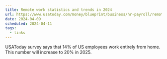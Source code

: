 ```yaml
---
title: Remote work statistics and trends in 2024
url: https://www.usatoday.com/money/blueprint/business/hr-payroll/remote-work-statistics/
date: 2024-04-09
scheduled: 2024-04-11
tags:
  - links
---
```


USAToday survey says that 14% of US employees work entirely from home. This number will increase to 20% in 2025.
